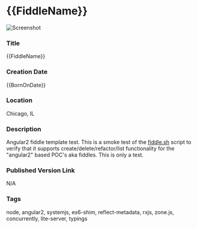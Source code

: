 {{FiddleName}}
======

![Screenshot](screenshot.png)


### Title

{{FiddleName}}


### Creation Date

{{BornOnDate}}


### Location

Chicago, IL


### Description

Angular2 fiddle template test.  This is a smoke test of the [fiddle.sh](../../scripts/fiddle.sh) script to verify that
it supports create/delete/refactor/list functionality for the "angular2" based POC's aka fiddles. This is only a test.


### Published Version Link

N/A


### Tags

node, angular2, systemjs, es6-shim, reflect-metadata, rxjs, zone.js, concurrently, lite-server, typings
